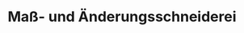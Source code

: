 ---
title: "Maß- und Änderungsschneiderei"
url: /wien/mass-und-aenderungsschneiderei/
shop: Schneiderei
---
